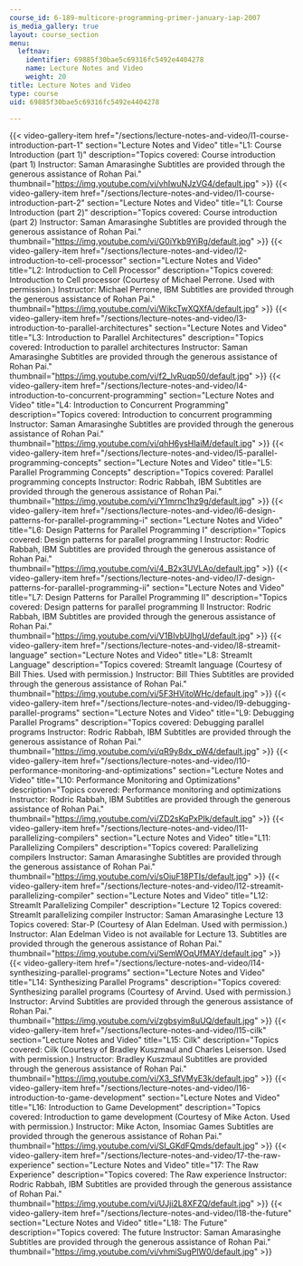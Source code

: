 ```yaml
---
course_id: 6-189-multicore-programming-primer-january-iap-2007
is_media_gallery: true
layout: course_section
menu:
  leftnav:
    identifier: 69885f30bae5c69316fc5492e4404278
    name: Lecture Notes and Video
    weight: 20
title: Lecture Notes and Video
type: course
uid: 69885f30bae5c69316fc5492e4404278

---
```

{{< video-gallery-item href="/sections/lecture-notes-and-video/l1-course-introduction-part-1" section="Lecture Notes and Video" title="L1: Course Introduction (part 1)" description="Topics covered: Course introduction (part 1) Instructor: Saman Amarasinghe Subtitles are provided through the generous assistance of Rohan Pai." thumbnail="https://img.youtube.com/vi/vhIwuNJzVG4/default.jpg" >}} {{< video-gallery-item href="/sections/lecture-notes-and-video/l1-course-introduction-part-2" section="Lecture Notes and Video" title="L1: Course Introduction (part 2)" description="Topics covered: Course introduction (part 2) Instructor: Saman Amarasinghe Subtitles are provided through the generous assistance of Rohan Pai." thumbnail="https://img.youtube.com/vi/G0iYkb9YiRg/default.jpg" >}} {{< video-gallery-item href="/sections/lecture-notes-and-video/l2-introduction-to-cell-processor" section="Lecture Notes and Video" title="L2: Introduction to Cell Processor" description="Topics covered: Introduction to Cell processor (Courtesy of Michael Perrone. Used with permission.) Instructor: Michael Perrone, IBM Subtitles are provided through the generous assistance of Rohan Pai." thumbnail="https://img.youtube.com/vi/WikcTwXQXfA/default.jpg" >}} {{< video-gallery-item href="/sections/lecture-notes-and-video/l3-introduction-to-parallel-architectures" section="Lecture Notes and Video" title="L3: Introduction to Parallel Architectures" description="Topics covered: Introduction to parallel architectures Instructor: Saman Amarasinghe Subtitles are provided through the generous assistance of Rohan Pai." thumbnail="https://img.youtube.com/vi/f2_lvRuqp50/default.jpg" >}} {{< video-gallery-item href="/sections/lecture-notes-and-video/l4-introduction-to-concurrent-programming" section="Lecture Notes and Video" title="L4: Introduction to Concurrent Programming" description="Topics covered: Introduction to concurrent programming Instructor: Saman Amarasinghe Subtitles are provided through the generous assistance of Rohan Pai." thumbnail="https://img.youtube.com/vi/qhH6ysHlaiM/default.jpg" >}} {{< video-gallery-item href="/sections/lecture-notes-and-video/l5-parallel-programming-concepts" section="Lecture Notes and Video" title="L5: Parallel Programming Concepts" description="Topics covered: Parallel programming concepts Instructor: Rodric Rabbah, IBM Subtitles are provided through the generous assistance of Rohan Pai." thumbnail="https://img.youtube.com/vi/Y1mrnc1hz9g/default.jpg" >}} {{< video-gallery-item href="/sections/lecture-notes-and-video/l6-design-patterns-for-parallel-programming-i" section="Lecture Notes and Video" title="L6: Design Patterns for Parallel Programming I" description="Topics covered: Design patterns for parallel programming I Instructor: Rodric Rabbah, IBM Subtitles are provided through the generous assistance of Rohan Pai." thumbnail="https://img.youtube.com/vi/4_B2x3UVLAo/default.jpg" >}} {{< video-gallery-item href="/sections/lecture-notes-and-video/l7-design-patterns-for-parallel-programming-ii" section="Lecture Notes and Video" title="L7: Design Patterns for Parallel Programming II" description="Topics covered: Design patterns for parallel programming II Instructor: Rodric Rabbah, IBM Subtitles are provided through the generous assistance of Rohan Pai." thumbnail="https://img.youtube.com/vi/V1BIvbUlhgU/default.jpg" >}} {{< video-gallery-item href="/sections/lecture-notes-and-video/l8-streamit-language" section="Lecture Notes and Video" title="L8: StreamIt Language" description="Topics covered: StreamIt language (Courtesy of Bill Thies. Used with permission.) Instructor: Bill Thies Subtitles are provided through the generous assistance of Rohan Pai." thumbnail="https://img.youtube.com/vi/5F3HVitoWHc/default.jpg" >}} {{< video-gallery-item href="/sections/lecture-notes-and-video/l9-debugging-parallel-programs" section="Lecture Notes and Video" title="L9: Debugging Parallel Programs" description="Topics covered: Debugging parallel programs Instructor: Rodric Rabbah, IBM Subtitles are provided through the generous assistance of Rohan Pai." thumbnail="https://img.youtube.com/vi/qR9y8dx_pW4/default.jpg" >}} {{< video-gallery-item href="/sections/lecture-notes-and-video/l10-performance-monitoring-and-optimizations" section="Lecture Notes and Video" title="L10: Performance Monitoring and Optimizations" description="Topics covered: Performance monitoring and optimizations Instructor: Rodric Rabbah, IBM Subtitles are provided through the generous assistance of Rohan Pai." thumbnail="https://img.youtube.com/vi/ZD2sKqPxPIk/default.jpg" >}} {{< video-gallery-item href="/sections/lecture-notes-and-video/l11-parallelizing-compilers" section="Lecture Notes and Video" title="L11: Parallelizing Compilers" description="Topics covered: Parallelizing compilers Instructor: Saman Amarasinghe Subtitles are provided through the generous assistance of Rohan Pai." thumbnail="https://img.youtube.com/vi/sOiuF18PTIs/default.jpg" >}} {{< video-gallery-item href="/sections/lecture-notes-and-video/l12-streamit-parallelizing-compiler" section="Lecture Notes and Video" title="L12: StreamIt Parallelizing Compiler" description="Lecture 12 Topics covered: StreamIt parallelizing compiler Instructor: Saman Amarasinghe Lecture 13 Topics covered: Star-P (Courtesy of Alan Edelman. Used with permission.) Instructor: Alan Edelman Video is not available for Lecture 13. Subtitles are provided through the generous assistance of Rohan Pai." thumbnail="https://img.youtube.com/vi/SemWOqUfMAY/default.jpg" >}} {{< video-gallery-item href="/sections/lecture-notes-and-video/l14-synthesizing-parallel-programs" section="Lecture Notes and Video" title="L14: Synthesizing Parallel Programs" description="Topics covered: Synthesizing parallel programs (Courtesy of Arvind. Used with permission.) Instructor: Arvind Subtitles are provided through the generous assistance of Rohan Pai." thumbnail="https://img.youtube.com/vi/zgbsyim8uUQ/default.jpg" >}} {{< video-gallery-item href="/sections/lecture-notes-and-video/l15-cilk" section="Lecture Notes and Video" title="L15: Cilk" description="Topics covered: Cilk (Courtesy of Bradley Kuszmaul and Charles Leiserson. Used with permission.) Instructor: Bradley Kuszmaul Subtitles are provided through the generous assistance of Rohan Pai." thumbnail="https://img.youtube.com/vi/X3_SfVMyE3k/default.jpg" >}} {{< video-gallery-item href="/sections/lecture-notes-and-video/l16-introduction-to-game-development" section="Lecture Notes and Video" title="L16: Introduction to Game Development" description="Topics covered: Introduction to game development (Courtesy of Mike Acton. Used with permission.) Instructor: Mike Acton, Insomiac Games Subtitles are provided through the generous assistance of Rohan Pai." thumbnail="https://img.youtube.com/vi/SI_GKdFQmds/default.jpg" >}} {{< video-gallery-item href="/sections/lecture-notes-and-video/17-the-raw-experience" section="Lecture Notes and Video" title="17: The Raw Experience" description="Topics covered: The Raw experience Instructor: Rodric Rabbah, IBM Subtitles are provided through the generous assistance of Rohan Pai." thumbnail="https://img.youtube.com/vi/UJji2L8XFZQ/default.jpg" >}} {{< video-gallery-item href="/sections/lecture-notes-and-video/l18-the-future" section="Lecture Notes and Video" title="L18: The Future" description="Topics covered: The future Instructor: Saman Amarasinghe Subtitles are provided through the generous assistance of Rohan Pai." thumbnail="https://img.youtube.com/vi/vhmiSugPlW0/default.jpg" >}}
